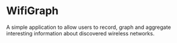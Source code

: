 WifiGraph
=========

A simple application to allow users to record, graph and aggregate interesting information about discovered wireless networks.

